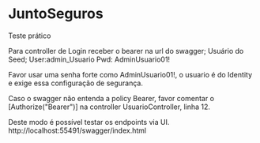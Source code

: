 # JuntoSeguros

Teste prático

Para controller de Login receber o bearer na url do swagger; Usuário do Seed;
User:admin_Usuario
Pwd: AdminUsuario01!

Favor usar uma senha forte como AdminUsuario01!, o usuario é do Identity e exige essa configuração de segurança.

Caso o swagger não entenda a policy Bearer, favor comentar o [Authorize("Bearer")] na controller UsuarioController, linha 12.

Deste modo é possível testar os endpoints via UI.
http://localhost:55491/swagger/index.html
